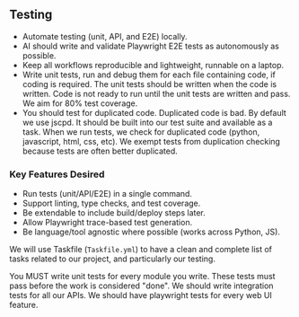 ## Testing
- Automate testing (unit, API, and E2E) locally.
- AI should write and validate Playwright E2E tests as autonomously as possible.
- Keep all workflows reproducible and lightweight, runnable on a laptop.
- Write unit tests, run and debug them for each file containing code, if
  coding is required. The unit tests should be written when the code is written.
  Code is not ready to run until the unit tests are written and pass. We aim for 80%
  test coverage.
- You should test for duplicated code. Duplicated code is bad. By default we use
  jscpd. It should be built into our test suite and available as a task. When we run
  tests, we check for duplicated code (python, javascript, html, css, etc). We exempt
  tests from duplication checking because tests are often better duplicated.

### Key Features Desired

- Run tests (unit/API/E2E) in a single command.
- Support linting, type checks, and test coverage.
- Be extendable to include build/deploy steps later.
- Allow Playwright trace-based test generation.
- Be language/tool agnostic where possible (works across Python, JS).

We will use Taskfile (`Taskfile.yml`) to have a clean and complete list of tasks related to
our project, and particularly our testing.

You MUST write unit tests for every module you write. These tests must pass before the work
is considered "done".
We should write integration tests for all our APIs.
We should have playwright tests for every web UI feature.
